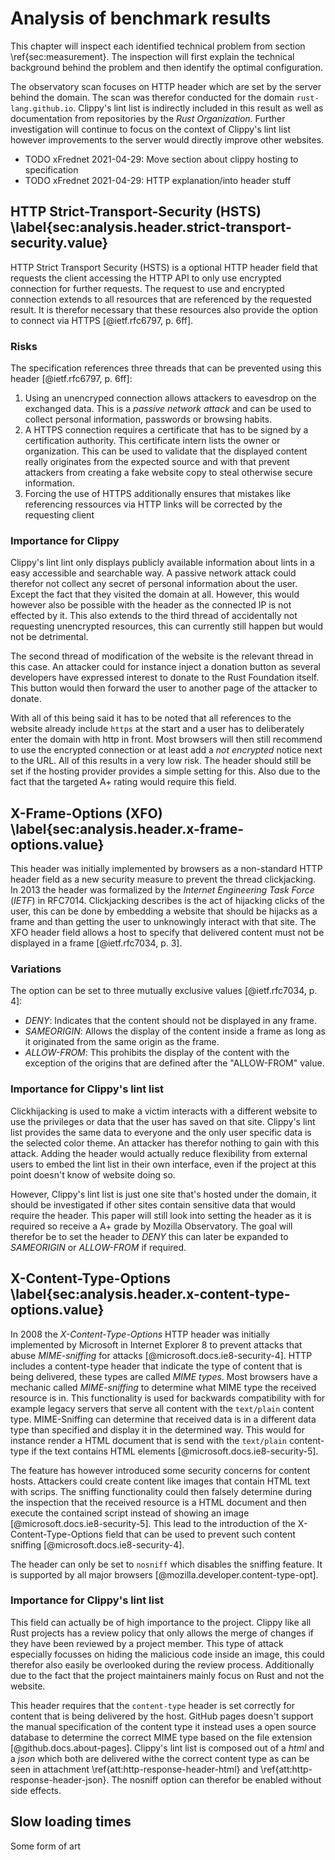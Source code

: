 # Analysis of benchmark results
This chapter will inspect each identified technical problem from section \ref{sec:measurement}. The inspection will first explain the technical background behind the problem and then identify the optimal configuration.

The observatory scan focuses on HTTP header which are set by the server behind the domain. The scan was therefor conducted for the domain `rust-lang.github.io`. Clippy's lint list is indirectly included in this result as well as documentation from repositories by the _Rust Organization_. Further investigation will continue to focus on the context of Clippy's lint list however improvements to the server would directly improve other websites.

* TODO xFrednet 2021-04-29: Move section about clippy hosting to specification
* TODO xFrednet 2021-04-29: HTTP explanation/into header stuff

## HTTP Strict-Transport-Security (HSTS) \label{sec:analysis.header.strict-transport-security.value}
HTTP Strict Transport Security (HSTS) is a optional HTTP header field that requests the client accessing the HTTP API to only use encrypted connection for further requests. The request to use and encrypted connection extends to all resources that are referenced by the requested result. It is therefor necessary that these resources also provide the option to connect via HTTPS [@ietf.rfc6797, p. 6ff].

### Risks
The specification references three threads that can be prevented using this header [@ietf.rfc6797, p. 6ff]:

1. Using an unencryped connection allows attackers to eavesdrop on the exchanged data. This is a _passive network attack_ and can be used to collect personal information, passwords or browsing habits.
2. A HTTPS connection requires a certificate that has to be signed by a certification authority. This certificate intern lists the owner or organization. This can be used to validate that the displayed content really originates from the expected source and with that prevent attackers from creating a fake website copy to steal otherwise secure information.
3. Forcing the use of HTTPS additionally ensures that mistakes like referencing ressources via HTTP links will be corrected by the requesting client

### Importance for Clippy
Clippy's lint lint only displays publicly available information about lints in a easy accessible and searchable way. A passive network attack could therefor not collect any secret of personal information about the user. Except the fact that they visited the domain at all. However, this would however also be possible with the header as the connected IP is not effected by it. This also extends to the third thread of accidentally not requesting unencrypted resources, this can currently still happen but would not be detrimental.

The second thread of modification of the website is the relevant thread in this case. An attacker could for instance inject a donation button as several developers have expressed interest to donate to the Rust Foundation itself. This button would then forward the user to another page of the attacker to donate.

With all of this being said it has to be noted that all references to the website already include `https` at the start and a user has to deliberately enter the domain with http in front. Most browsers will then still recommend to use the encrypted connection or at least add a _not encrypted_ notice next to the URL. All of this results in a very low risk. The header should still be set if the hosting provider provides a simple setting for this. Also due to the fact that the targeted A+ rating would require this field.

<!-- TODO xFrednet 2021-04-27: Define which value the header should be set to -->

## X-Frame-Options (XFO) \label{sec:analysis.header.x-frame-options.value}
This header was initially implemented by browsers as a non-standard HTTP header field as a new security measure to prevent the thread clickjacking. In 2013 the header was formalized by the _Internet Engineering Task Force_ (_IETF_) in RFC7014. Clickjacking describes is the act of hijacking clicks of the user, this can be done by embedding a website that should be hijacks as a frame and than getting the user to unknowingly interact with that site. The XFO header field allows a host to specify that delivered content must not be displayed in a frame [@ietf.rfc7034, p. 3].

### Variations
The option can be set to three mutually exclusive values [@ietf.rfc7034, p. 4]:

* _DENY_: Indicates that the content should not be displayed in any frame.
* _SAMEORIGIN_: Allows the display of the content inside a frame as long as it originated from the same origin as the frame.
* _ALLOW-FROM_: This prohibits the display of the content with the exception of the origins that are defined after the "ALLOW-FROM" value.

### Importance for Clippy's lint list
Clickhijacking is used to make a victim interacts with a different website to use the privileges or data that the user has saved on that site. Clippy's lint list provides the same data to everyone and the only user specific data is the selected color theme. An attacker has therefor nothing to gain with this attack. Adding the header would actually reduce flexibility from external users to embed the lint list in their own interface, even if the project at this point doesn't know of website doing so.

However, Clippy's lint list is just one site that's hosted under the domain, it should be investigated if other sites contain sensitive data that would require the header. This paper will still look into setting the header as it is required so receive a A+ grade by Mozilla Observatory. The goal will therefor be to set the header to _DENY_ this can later be expanded to _SAMEORIGIN_ or _ALLOW-FROM_ if required.

## X-Content-Type-Options \label{sec:analysis.header.x-content-type-options.value}
In 2008 the _X-Content-Type-Options_ HTTP header was initially implemented by Microsoft in Internet Explorer 8 to prevent attacks that abuse _MIME-sniffing_ for attacks [@microsoft.docs.ie8-security-4]. HTTP includes a content-type header that indicate the type of content that is being delivered, these types are called _MIME types_. Most browsers have a mechanic called _MIME-sniffing_ to determine what MIME type the received resource is in. This functionality is used for backwards compatibility with for example legacy servers that serve all content with the `text/plain` content type. MIME-Sniffing can determine that received data is in a different data type than specified and display it in the determined way. This would for instance render a HTML document that is send with the `text/plain` content-type if the text contains HTML elements [@microsoft.docs.ie8-security-5].

The feature has however introduced some security concerns for content hosts. Attackers could create content like images that contain HTML text with scrips. The sniffing functionality could then falsely determine during the inspection that the received resource is a HTML document and then execute the contained script instead of showing an image [@microsoft.docs.ie8-security-5]. This lead to the introduction of the X-Content-Type-Options field that can be used to prevent such content sniffing [@microsoft.docs.ie8-security-4].

The header can only be set to `nosniff` which disables the sniffing feature. It is supported by all major browsers [@mozilla.developer.content-type-opt].

### Importance for Clippy's lint list
This field can actually be of high importance to the project. Clippy like all Rust projects has a review policy that only allows the merge of changes if they have been reviewed by a project member. This type of attack especially focusses on hiding the malicious code inside an image, this could therefor also easily be overlooked during the review process. Additionally due to the fact that the project maintainers mainly focus on Rust and not the website.

This header requires that the `content-type` header is set correctly for content that is being delivered by the host. GitHub pages doesn't support the manual specification of the content type it instead uses a open source database to determine the correct MIME type based on the file extension [@github.docs.about-pages]. Clippy's lint list is composed out of a _html_ and a _json_ which both are delivered withe the correct content type as can be seen in attachment \ref{att:http-response-header-html} and \ref{att:http-response-header-json}. The nosniff option can therefor be enabled without side effects.

## Slow loading times

Some form of art
<!--
## Technical background

Give hosting background IE the website is deployed using GH Pages etc...

## Technical problems
* Explaining the grade C from _Mozilla Observatory_
* This should definitely include scientific sources to make this a valid paper
    * The examiner noted that the paper outline seems interesting but that I need to take care to include scientific sources
* Explanation why the listed security risks are security risks

## Slow loading times (Browser debug tools)
Mention works for:
* rustfmt's website shows that fast loading times are possible -> analysis

## Running benchmarks

Hello

-->

